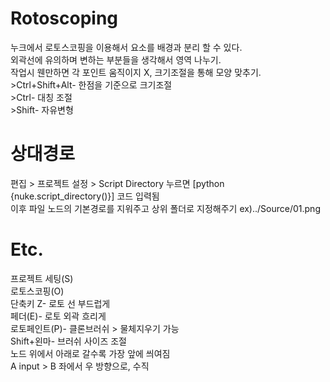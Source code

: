 # Rotoscoping
누크에서 로토스코핑을 이용해서 요소를 배경과 분리 할 수 있다.
<br/>외곽선에 유의하며 변하는 부분들을 생각해서 영역 나누기.
<br/>작업시 웬만하면 각 포인트 움직이지 X, 크기조절을 통해 모양 맞추기.
<br/> >Ctrl+Shift+Alt- 한점을 기준으로 크기조절
<br/> >Ctrl- 대칭 조절
<br/> >Shift- 자유변형
# 상대경로
편집 > 프로젝트 설정 > Script Directory 누르면 [python {nuke.script_directory()}] 코드 입력됨
<br/> 이후 파일 노드의 기본경로를 지워주고 상위 폴더로 지정해주기 ex)../Source/01.png
# Etc.
프로젝트 세팅(S)
<br/>로토스코핑(O)
<br/>단축키 Z- 로토 선 부드럽게
<br/>페더(E)- 로토 외곽 흐리게
<br/>로토페인트(P)- 클론브러쉬 > 물체지우기 가능
<br/>Shift+왼마- 브러쉬 사이즈 조절 
<br/>노드 위에서 아래로 갈수록 가장 앞에 씌여짐
<br/>A input > B 좌에서 우 방향으로, 수직
